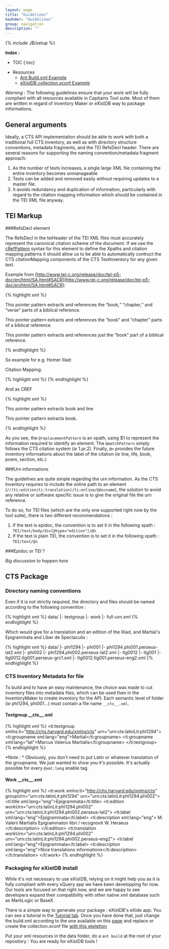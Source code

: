 ```yaml
---
layout: page
title: "Guidelines"
heahder: "Guidelines"
group: navigation
description: ""
---
```

{% include JB/setup %}

**Index :**

* TOC
{:toc}
- Resources 
    - [Ant Build.xml Example](build.html)
    - [eXistDB collection.xconf Example](xconf.html)


*Warning* : The following guidelines ensure that your work will be fully compliant with all resources available in Capitains Tool suite. Most of them are written in regard of Inventory Maker or eXistDB way to package informations.

## General arguments

Ideally, a CTS API implementation should be able to work with both a traditional full CTS inventory, as well as with directory structure conventions, metadata fragments, and the TEI RefsDecl header. There are several reasons for supporting the naming convention/metadata fragment approach:

1. As the number of texts increases, a single large XML file containing the entire inventory becomes unmanageable
2. Texts can be added and removed easily without requiring updates to a master file.
3. It avoids redundancy and duplication of information, particularly with regard to the citation mapping information which should be contained in the TEI XML file anyway.

## TEI Markup

###RefsDecl element


The RefsDecl in the teiHeader of the TEI XML files must accurately represent the canonical citation scheme of the document. If we use the [cRefPattern](http://www.tei-c.org/release/doc/tei-p5-doc/en/html/ref-cRefPattern.html) syntax for this element to define the Xpaths and citation mapping patterns it should allow us to be able to automatically contruct the CTS citationMapping components of the CTS TextInventory for any given text.

Example from [http://www.tei-c.org/release/doc/tei-p5-doc/en/html/SA.html#SACR](http://www.tei-c.org/release/doc/tei-p5-doc/en/html/SA.html#SACR):

{% highlight xml %}
<refsDecl xml:id="biblical">
 <cRefPattern matchPattern="(.+) (.+):(.+)"
  replacementPattern="#xpath(//div[@n='$1']/div[$2]/div[$3])">
  <p>This pointer pattern extracts and references the <q>book,</q>
   <q>chapter,</q> and <q>verse</q> parts of a biblical reference.</p>
 </cRefPattern>
 <cRefPattern matchPattern="(.+) (.+)"
  replacementPattern="#xpath(//div[@n='$1']/div[$2])">
  <p>This pointer pattern extracts and references the <q>book</q> and
  <q>chapter</q> parts of a biblical reference.</p>
 </cRefPattern>
 <cRefPattern matchPattern="(.+)"
  replacementPattern="#xpath(//div[@n='$1'])">
  <p>This pointer pattern extracts and references just the <q>book</q>
     part of a biblical reference.</p>
 </cRefPattern>
</refsDecl>
{% endhighlight %}

So example for e.g. Homer Iliad:

Citation Mapping:

{% highlight xml %}
 <citationMapping>
    <citation label="Book" xpath="/div1[@n='?']" scope="/TEI.2/text/body">
        <citation label="Line" xpath="//l[@n='?']"
            scope="/TEI.2/text/body/div1[@n='?']"/>
    </citation>
</citationMapping>
{% endhighlight %}

And as CREF

{% highlight xml %}
<refsDecl n="CTS">
 <cRefPattern 
   n="line"
   matchPattern="(.+).(.+)"
   replacementPattern="#xpath(/TEI.2/text/body/div[@n='$1']//l[@n='$2'])">
  <p>This pointer pattern extracts book and line</p>
 </cRefPattern>
 <cRefPattern 
   n="book"
   matchPattern="(.+)"
   replacementPattern="#xpath(/TEI.2/text/body/div[@n='$1'])">
  <p>This pointer pattern extracts book.</p>
 </cRefPattern>
</refsDecl>
{% endhighlight %}

As you see, the `@replacementPattern` is an xpath, using $1 to represent the information required to identify an element. The `@matchPattern` simply follows the CTS citation system (*ie* 1.pr.2). Finally, `@n` provides the future inventory informations about the label of the citation (*ie* line, life, book, poem, section, etc.)

###Urn informations

The guidelines are quite simple regarding the urn information. As the CTS Inventory requires to include the online path to an element (`//(ti:edition|ti:translation)/ti:online/@docname`), the solution to avoid any relative or software specific issue is to give the original file the urn reference.

To do so, for TEI files (which are the only one supported right now by the tool suite), there is two different recommendations :

1. If the text is epidoc, the convention is to set it in the following xpath : `TEI/text/body/div[@type="edition"]/@n` 
2. If the text is plain TEI, the convention is to set it in the following xpath : `TEI/text/@n`

###Epidoc or TEI ?

*Big discussion to happen here*

## CTS Package

### Directory naming conventions

Even if it is not strictly required, the directory and files should be named according to the following convention :

{% highlight xml %}
data/
    |- textgroup
        |- work
            |- full-urn.xml
{% endhighlight %}

Which would give for a translation and an edition of the Illiad, and Martial's Epigrammata and Liber de Spectaculis :

{% highlight xml %}
data/
    |- phi1294
        |- phi001
            |- phi1294.phi001.perseus-lat2.xml
        |- phi002
            |- phi1294.phi002.perseus-lat2.xml
    |- tlg0012
        |- tlg001
            |- tlg0012.tlg001.perseus-grc1.xml
            |- tlg0012.tlg001.perseus-eng2.xml
{% endhighlight %}

### CTS Inventory Metadata for file

To build and to have an easy maintenance, the choice was made to cut inventory files into metadata files, which can be used then in the InventoryMaker to create inventory for the API. Each semantic level of folder (*ie* phi1294, phi001...) must contain a file name `__cts__.xml`.

#### Textgroup \_\_cts\_\_.xml 

{% highlight xml %}
<ti:textgroup xmlns:ti="http://chs.harvard.edu/xmlns/cts" urn="urn:cts:latinLit:phi1294">
    <ti:groupname xml:lang="eng">Martial</ti:groupname>
    <ti:groupname xml:lang="lat">Marcus Valerius Martialis</ti:groupname>
</ti:textgroup>
{% endhighlight %}

*Note : * Obviously, you don't need to put Latin or whatever translation of the groupname. We just wanted to show you it's possible. It's actually possible for every `@xml:lang` enable tag.

#### Work \_\_cts\_\_.xml 

{% highlight xml %}
<ti:work xmlns:ti="http://chs.harvard.edu/xmlns/cts" groupUrn="urn:cts:latinLit:phi1294" urn="urn:cts:latinLit:phi1294.phi002">
    <ti:title xml:lang="eng">Epigrammata</ti:title>
    <!-- For each "text", either edition or translation, there should be a ti:edition or ti:translation node -->
    <ti:edition workUrn="urn:cts:latinLit:phi1294.phi002" urn="urn:cts:latinLit:phi1294.phi002.perseus-lat2">
        <ti:label xml:lang="eng">Epigrammata</ti:label>
        <ti:description xml:lang="eng">
            M. Valerii Martialis Epigrammaton libri / recognovit W. Heraeus
        </ti:description>
        <!-- 
            As you can see, there is no <online /> tag here.
            Simply because they are environment dependant.
            And so they are generated upon full inventory generation, hence the cRefPattern convention
        -->
    </ti:edition>
    <ti:translation workUrn="urn:cts:latinLit:phi1294.phi002" urn="urn:cts:latinLit:phi1294.phi002.perseus-eng2">
        <ti:label xml:lang="eng">Epigrammata</ti:label>
        <ti:description xml:lang="eng">Nice translations informations</ti:description>
    </ti:translation>
</ti:work>
{% endhighlight %}

### Packaging for eXistDB install

While it's not necessary to use eXistDB, relying on it might help you as it is fully compliant with every xQuery app we have been developping for now. Our tools are focused on that right now, and we are happy to see developers expand their compatibility with other native xml database such as MarkLogic or BaseX.

There is a simple way to generate your package : eXistDB's eXide app. You can see a tutorial in the [Tutorial tab](../tutorial.html). Once you have done that, just change the build.xml according to the one available on this [page](build.html) and replace or create the collection.xconf file [with this skeletton](xconf.md)

Put your xml resources in the data folder, do a `ant build` at the root of your repository : You are ready for eXistDB tools !